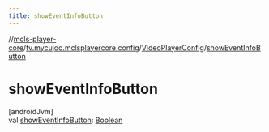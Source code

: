 ```yaml
---
title: showEventInfoButton
---
```

//[mcls-player-core](../../../index.html)/[tv.mycujoo.mclsplayercore.config](../index.html)/[VideoPlayerConfig](index.html)/[showEventInfoButton](show-event-info-button.html)



# showEventInfoButton



[androidJvm]\
val [showEventInfoButton](show-event-info-button.html): [Boolean](https://kotlinlang.org/api/latest/jvm/stdlib/kotlin/-boolean/index.html)




